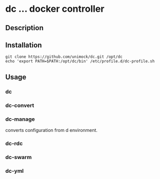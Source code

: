 # dc  ... docker controller

## Description

## Installation

```
git clone https://github.com/unimock/dc.git /opt/dc
echo 'export PATH=$PATH:/opt/dc/bin' /etc/profile.d/dc-profile.sh

```

## Usage

### dc

### dc-convert

### dc-manage

converts configuration from d environment.

### dc-rdc

### dc-swarm

### dc-yml



